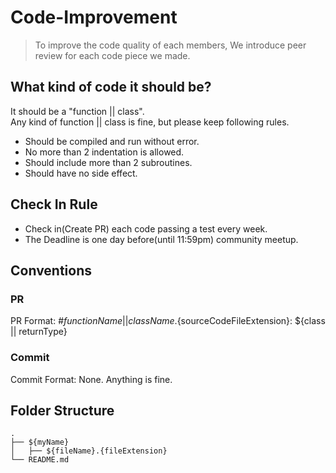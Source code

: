 # Code-Improvement
> To improve the code quality of each members, 
We introduce peer review for each code piece we made.

## What kind of code it should be?
It should be a "function || class".  
Any kind of function || class is fine, but please keep following rules.  
- Should be compiled and run without error.
- No more than 2 indentation is allowed.
- Should include more than 2 subroutines.
- Should have no side effect.

## Check In Rule
- Check in(Create PR) each code passing a test every week.
- The Deadline is one day before(until 11:59pm) community meetup.

## Conventions
### PR
PR Format: #${functionName || className}.${sourceCodeFileExtension}: ${class || returnType}
### Commit
Commit Format: None. Anything is fine.

## Folder Structure
    .
    ├── ${myName} 
    │   ├── ${fileName}.{fileExtension}
    └── README.md 
